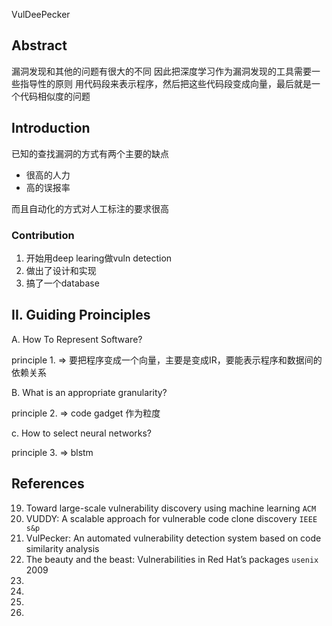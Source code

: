 VulDeePecker

## Abstract

漏洞发现和其他的问题有很大的不同 因此把深度学习作为漏洞发现的工具需要一些指导性的原则
用代码段来表示程序，然后把这些代码段变成向量，最后就是一个代码相似度的问题

## Introduction

已知的查找漏洞的方式有两个主要的缺点
- 很高的人力
- 高的误报率

而且自动化的方式对人工标注的要求很高

### Contribution

1. 开始用deep learing做vuln detection
2. 做出了设计和实现
3. 搞了一个database

<!-- 

发现一个很骚的操作 没有洞 没关系
找最近的补丁去做diff 盯着diff找洞可能性要高很多
然后再说是自己弄的

-->

## II. Guiding Proinciples

A. How To Represent Software?

principle 1. => 要把程序变成一个向量，主要是变成IR，要能表示程序和数据间的依赖关系

B. What is an appropriate granularity?

principle 2. => code gadget 作为粒度

c. How to select neural networks?

principle 3. => blstm

## References

19. Toward large-scale vulnerability discovery using machine learning ``ACM``
28. VUDDY: A scalable approach for vulnerable code clone discovery ``IEEE s&p``
32. VulPecker: An automated vulnerability detection system based on code similarity analysis
37. The beauty and the beast: Vulnerabilities in Red Hat’s packages ``usenix`` 2009
38.
49.
59.
60.

